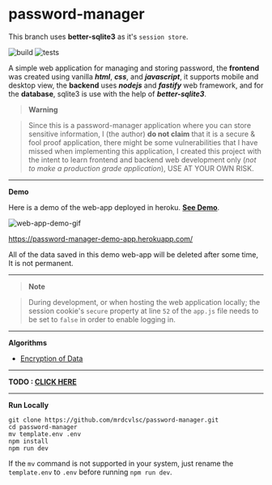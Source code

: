 # password-manager

This branch uses **better-sqlite3** as it's `session store`.

![build](https://github.com/mrdcvlsc/password-manager/actions/workflows/build.yml/badge.svg)
![tests](https://github.com/mrdcvlsc/password-manager/actions/workflows/tests.yml/badge.svg)

A simple web application for managing and storing password, the **frontend** was created using vanilla ***html***, ***css***, and ***javascript***, it supports mobile and desktop view, the **backend** uses ***nodejs*** and ***fastify*** web framework, and for the **database**, sqlite3 is use with the help of ***better-sqlite3***.

> **Warning**

> Since this is a password-manager application where you can store sensitive information, I (the author) **do not claim** that it is a secure & fool proof application, there might be some vulnerabilities that I have missed when implementing this application, I created this project with the intent to learn frontend and backend web development only (_not to make a production grade application_), USE AT YOUR OWN RISK.

-----

**Demo**

Here is a demo of the web-app deployed in heroku. **[See Demo](https://password-manager-demo-app.herokuapp.com/)**.

![web-app-demo-gif](public/image/password-manager-demo-video.gif)

https://password-manager-demo-app.herokuapp.com/

All of the data saved in this demo web-app will be deleted after some time, It is not permanent.

-----

> **Note**

> During development, or when hosting the web application locally; the session cookie's ```secure``` property at line ```52``` of the ```app.js``` file needs to be set to ```false``` in order to enable logging in.

-----

**Algorithms**
- [Encryption of Data](cryptography.md)

-----

**TODO : [CLICK HERE](todo.md)**

-----

**Run Locally**

```shell
git clone https://github.com/mrdcvlsc/password-manager.git
cd password-manager
mv template.env .env
npm install
npm run dev
```

If the `mv` command is not supported in your system,
just rename the `template.env` to `.env` before
running `npm run dev`.